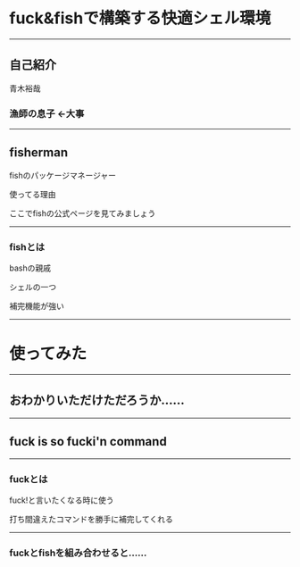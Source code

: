 # fuck&fishで構築する快適シェル環境

---

## 自己紹介

青木裕哉

### 漁師の息子 ←大事

---

## fisherman

fishのパッケージマネージャー

使ってる理由

ここでfishの公式ページを見てみましょう

---

### fishとは

bashの親戚

シェルの一つ

補完機能が強い

---

# 使ってみた

---

## おわかりいただけただろうか……

---

## fuck is so fucki'n command

---

### fuckとは

fuck!と言いたくなる時に使う

打ち間違えたコマンドを勝手に補完してくれる

---

### fuckとfishを組み合わせると……


